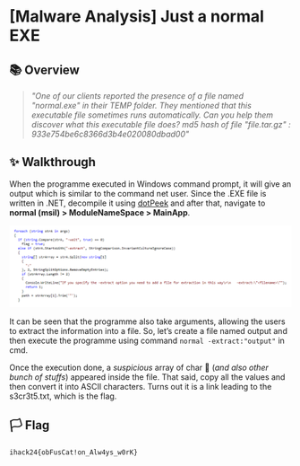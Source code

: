 # [Malware Analysis] Just a normal EXE 

## 📚 Overview

> *"One of our clients reported the presence of a file named "normal.exe" in their TEMP folder. They mentioned that this executable file sometimes runs automatically. Can you help them discover what this executable file does? md5 hash of file "file.tar.gz" : 933e754be6c8366d3b4e020080dbad00"*

## ✨ Walkthrough

When the programme executed in Windows command prompt, it will give an output which is similar to the command net user. Since the .EXE file is written in .NET, decompile it using [dotPeek](https://www.jetbrains.com/decompiler/) and after that, navigate to **normal (msil) > ModuleNameSpace > MainApp**.

![code snippet](ss.png)

It can be seen that the programme also take arguments, allowing the users to extract the information into a file. So, let’s create a file named output and then execute the programme using command `normal -extract:"output"` in cmd.

Once the execution done, a *suspicious* array of char 👀 (*and also other bunch of stuffs*) appeared inside the file. That said, copy all the values and then convert it into ASCII characters. Turns out it is a link leading to the s3cr3t5.txt, which is the flag.

## 🏳️ Flag

`ihack24{obFusCat!on_Alw4ys_w0rK}`